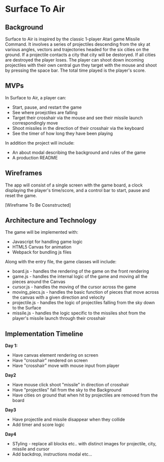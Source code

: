 # Surface To Air

## Background

Surface to Air is inspired by the classic 1-player Atari game Missile Command. It involves a series of projectiles descending from the sky at various angles, vectors and trajectories headed for the six cities on the ground. If a projectile contacts a city that city will be destoryed. If all cities are destroyed the player loses. The player can shoot down incoming projectiles with their own central gun they target with the mouse and shoot by pressing the space bar. The total time played is the player's score.

## MVPs

In Surface to Air, a player can:
* Start, pause, and restart the game
* See where proejctiles are falling
* Target their crosshair via the mouse and see their missile launch correspondingly move
* Shoot missiles in the direction of their crosshair via the keyboard
* See the timer of how long they have been playing

In addition the project will include:
* An about modal describing the background and rules of the game
* A production README

## Wireframes
The app will consist of a single screen with the game board, a clock displaying the player's time/score, and a control bar to start, pause and reset the game.

[Wireframe To Be Cosnstructed]

## Architecture and Technology
The game will be implemented with:
* Javascript for handling game logic
* HTML5 Canvas for animation
* Webpack for bundling js files

Along with the entry file, the game classes will include:

* board.js - handles the rendering of the game on the front rendering
* game.js - handles the internal logic of the game and moving all the pieces around the Canvas
* cursor.js - handles the moving of the cursor across the game
* moving_piecs.js - handles the basic function of pieces that move across the canvas with a given direction and velocity
* projectile.js - handles the logic of projectiles falling from the sky down to the Surface
* missile.js - handles the logic specific to the missiles shot from the player's missile launch through their crosshair


## Implementation Timeline
**Day 1:**
* Have canvas element rendering on screen
* Have "crosshair" rendered on screen
* Have "crosshair" move with mouse input from player

**Day2**
* Have mouse click shoot "missile" in direction of crosshair
* Have "projectiles" fall from the sky to the Background
* Have cities on ground that when hit by projectiles are removed from the board

**Day3**
* Have projectile and missile disappear when they collide
* Add timer and score logic

**Day4**
* STyling - replace all blocks etc.. with distinct images for projectile, city, missile and cursor
* Add backdrop, instructions modal etc...
